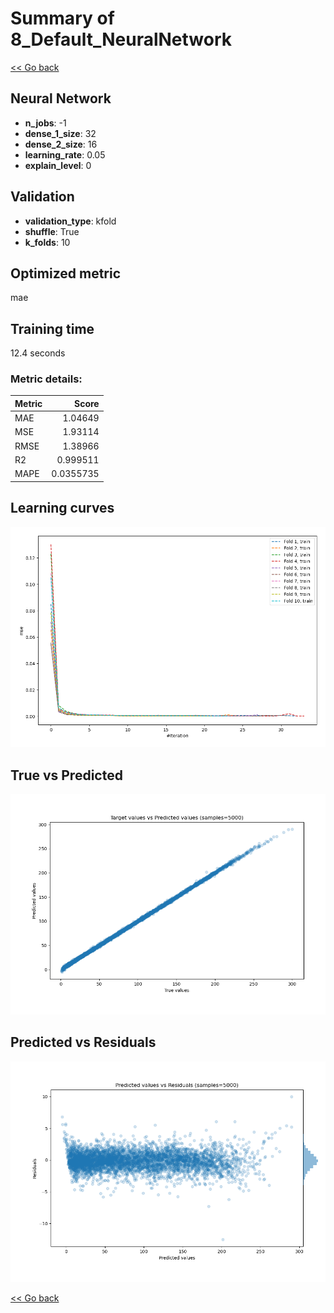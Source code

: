 # Summary of 8_Default_NeuralNetwork

[<< Go back](../README.md)


## Neural Network
- **n_jobs**: -1
- **dense_1_size**: 32
- **dense_2_size**: 16
- **learning_rate**: 0.05
- **explain_level**: 0

## Validation
 - **validation_type**: kfold
 - **shuffle**: True
 - **k_folds**: 10

## Optimized metric
mae

## Training time

12.4 seconds

### Metric details:
| Metric   |     Score |
|:---------|----------:|
| MAE      | 1.04649   |
| MSE      | 1.93114   |
| RMSE     | 1.38966   |
| R2       | 0.999511  |
| MAPE     | 0.0355735 |



## Learning curves
![Learning curves](learning_curves.png)
## True vs Predicted

![True vs Predicted](true_vs_predicted.png)


## Predicted vs Residuals

![Predicted vs Residuals](predicted_vs_residuals.png)



[<< Go back](../README.md)
